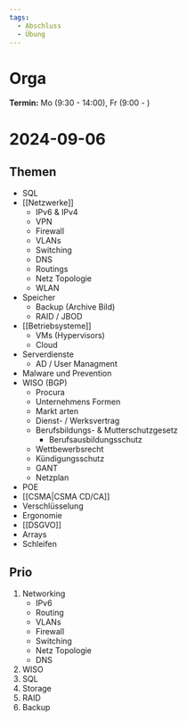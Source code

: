 ```yaml
---
tags:
  - Abschluss
  - Übung
---
```

# Orga
**Termin:** Mo (9:30 - 14:00), Fr (9:00 - )

# 2024-09-06
## Themen
- SQL
- [[Netzwerke]]
	- IPv6 & IPv4
	- VPN
	- Firewall
	- VLANs
	- Switching
	- DNS
	- Routings
	- Netz Topologie
	- WLAN
- Speicher
	- Backup (Archive Bild)
	- RAID / JBOD
- [[Betriebsysteme]]
	- VMs (Hypervisors)
	- Cloud
- Serverdienste
	- AD / User Managment
- Malware und Prevention
- WISO (BGP)
	- Procura
	- Unternehmens Formen
	- Markt arten
	- Dienst- / Werksvertrag
	- Berufsbildungs- & Mutterschutzgesetz
		- Berufsausbildungsschutz 
	- Wettbewerbsrecht
	- Kündigungsschutz
	- GANT
	- Netzplan
- POE
- [[CSMA|CSMA CD/CA]]
- Verschlüsselung
- Ergonomie
- [[DSGVO]]
- Arrays
- Schleifen


## Prio
1. Networking
	- IPv6
	- Routing
	- VLANs
	- Firewall
	- Switching
	- Netz Topologie
	- DNS
2. WISO
3. SQL
2. Storage
3. RAID 
4. Backup

